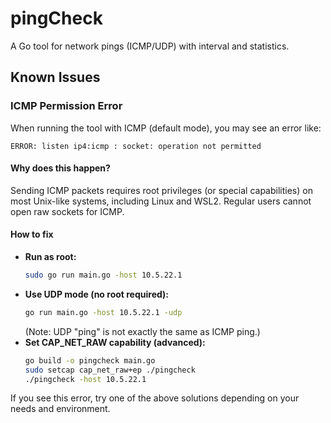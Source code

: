 # pingCheck

A Go tool for network pings (ICMP/UDP) with interval and statistics.

## Known Issues

### ICMP Permission Error

When running the tool with ICMP (default mode), you may see an error like:

```
ERROR: listen ip4:icmp : socket: operation not permitted
```

#### Why does this happen?
Sending ICMP packets requires root privileges (or special capabilities) on most Unix-like systems, including Linux and WSL2. Regular users cannot open raw sockets for ICMP.

#### How to fix
- **Run as root:**
  ```bash
  sudo go run main.go -host 10.5.22.1
  ```
- **Use UDP mode (no root required):**
  ```bash
  go run main.go -host 10.5.22.1 -udp
  ```
  (Note: UDP "ping" is not exactly the same as ICMP ping.)
- **Set CAP_NET_RAW capability (advanced):**
  ```bash
  go build -o pingcheck main.go
  sudo setcap cap_net_raw+ep ./pingcheck
  ./pingcheck -host 10.5.22.1
  ```

If you see this error, try one of the above solutions depending on your needs and environment. 